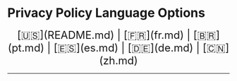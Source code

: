 # Privacy Policy Language Options

<div align="center">
<div style="font-size: 24px;">
[🇺🇸](README.md) | [🇫🇷](fr.md) | [🇧🇷](pt.md) | [🇪🇸](es.md) | [🇩🇪](de.md) | [🇨🇳](zh.md)
</div>
</div>

---
